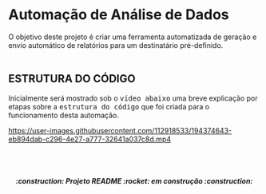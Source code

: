 # Automação de Análise de Dados

O objetivo deste projeto é criar uma ferramenta automatizada de geração e envio automático de relatórios para um destinatário pré-definido.
<br>
<br>
## ESTRUTURA DO CÓDIGO

Inicialmente será mostrado sob o <kbd>vídeo abaixo</kbd> uma breve explicação por etapas sobre a <kbd>estrutura do código</kbd> que foi criada para o funcionamento desta automação.
<br>


https://user-images.githubusercontent.com/112918533/194374643-eb894dab-c296-4e27-a777-32641a037c8d.mp4


<br>
<br>
<h5 align="center">
  :construction: Projeto README :rocket: em construção :construction:
</h5>
